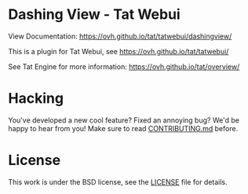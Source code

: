 # Dashing View - Tat Webui

View Documentation: https://ovh.github.io/tat/tatwebui/dashingview/

This is a plugin for Tat Webui, see https://ovh.github.io/tat/tatwebui/

See Tat Engine for more information: https://ovh.github.io/tat/overview/

# Hacking

You've developed a new cool feature? Fixed an annoying bug? We'd be happy
to hear from you! Make sure to read [CONTRIBUTING.md](./CONTRIBUTING.md) before.

# License

This work is under the BSD license, see the [LICENSE](LICENSE) file for details.

